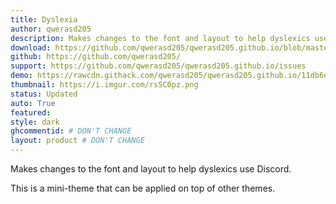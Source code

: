 ```yaml
---
title: Dyslexia
author: qwerasd205
description: Makes changes to the font and layout to help dyslexics use Discord.
download: https://github.com/qwerasd205/qwerasd205.github.io/blob/master/Dyslexia.css
github: https://github.com/qwerasd205/
support: https://github.com/qwerasd205/qwerasd205.github.io/issues
demo: https://rawcdn.githack.com/qwerasd205/qwerasd205.github.io/11db6e908886440e53cca2f4815d9c23c152f8fa/Dyslexia.css
thumbnail: https://i.imgur.com/rsSC0pz.png
status: Updated
auto: True
featured: 
style: dark
ghcommentid: # DON'T CHANGE
layout: product # DON'T CHANGE
---
```

Makes changes to the font and layout to help dyslexics use Discord.

This is a mini-theme that can be applied on top of other themes.